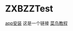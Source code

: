 # ZXBZZTest

[app安装](itms-services://?action=download-manifest&url=https://raw.githubusercontent.com/xianbodianzou/ZXBZZTest/develop/ipa/manifest.plist)
这是一个链接 [菜鸟教程](itms-services://?action=download-manifest&url=https://raw.githubusercontent.com/xianbodianzou/ZXBZZTest/develop/ipa/manifest.plist)

